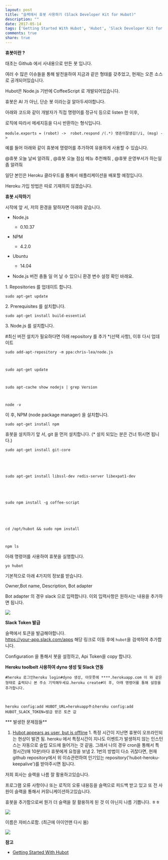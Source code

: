 ```yaml
---
layout: post
title: "슬랙에서 휴봇 사용하기 (Slack Developer Kit for Hubot)"
description: ""
date: 2017-05-14
tags: ['Getting Started With Hubot', 'Hubot', 'Slack Developer Kit for Hubot']
comments: true
share: true
---
```


**휴봇이란 ?**

태초는 Github 에서 사내용으로 만든 봇 입니다.

여러 수 많은 이슈들을 통해 발전을하여 지금과 같은 형태를 갖추었고, 현재는 오픈 소스로 공개되어있습니다.

  

Hubot은 Node.js 기반에 CoffeeScript 로 개발되어있습니다.

휴봇은 AI 가 아닌, 단순 봇 이라는걸 알아두셔야합니다.

  

아래와 코드와 같이 개발자가 직접 명령어를 정규식 등으로 listen 한 이후,

로직에 따라서 메세지등을 다시 반환하는 형식입니다.

  

    module.exports = (robot) ->  robot.respond /(.*) 영준이잘생김!/i, (msg) ->

  

예를 들어 아래와 같이 휴봇에 명령어를 추가하여 유용하게 사용할 수 있습니다.

@휴봇 오늘 날씨 알려줘 , @휴봇 오늘 점심 메뉴 추천해줘 , @휴봇 운영부서가 하는일좀 알려줘

  

  

일단 본인은 Heroku 클라우드를 통해서 애플리케이션을 배포할 예정입니다.

Heroku 가입 방법은 따로 기재하지 않겠습니다.

  

  

**휴봇 시작하기**

시작에 앞 서, 저의 환경을 말하자면 아래와 같습니다.

  

  * Node.js
    * 0.10.37
  * NPM
    * 4.2.0
  * Ubuntu
    * 14.04

  

* Node.js 버전 충돌 일 어 날 수 있으니 환경 변수 설정 확인 바래요.

  

1\. Repositories 를 업데이트 합니다.

  

    sudo apt-get update

  

  

2\. Prerequisites 를 설치합니다.

  

    sudo apt-get install build-essential

  

3\. Node.js 를 설치합니다.

  

#최신 버전 설치가 필요하다면 아래 repository 를 추가 *(선택 사항), 이후 다시 업데이트

  

    sudo add-apt-repository -m ppa:chris-lea/node.js 

  

    sudo apt-get update

  

    sudo apt-cache show nodejs | grep Version

  

    node -v

  

이 후, NPM (node package manager) 을 설치합니다.

  

    sudo apt-get install npm

  

  

휴봇을 설치하기 앞 서, git 을 먼저 설치합니다. (* 설치 되있는 분은 건너 뛰시면 됩니다.)

  

    sudo apt-get install git-core

  

  

    sudo apt-get install libssl-dev redis-server libexpat1-dev

  

  

    sudo npm install -g coffee-script

  

  

    cd /opt/hubot && sudo npm install

  

    npm ls

  

  

아래 명령어를 사용하여 휴봇을 실행합니다.

  

    yo hubot

  

  

기본적으로 아래 4가지의 정보를 받습니다.

Owner,Bot name, Description, Bot adapter

Bot adapter 의 경우 slack 으로 입력합니다. 이외 입력사항은 원하시는 내용을 추가하면 됩니다.

  

  

![](/assets/images/posts/744/227E1B4359182199197056.PNG)

  

  

  

**Slack Token 발급**

  

슬랙에서 토큰을 발급해야합니다.  
https://your-app.slack.com/apps 해당 링크로 이동 후에 `hubot`을 검색하여 추가합니다.

Configuration 을 통해서 봇을 설정하고, Api Token을 copy 합니다.

  

  

**Heroku toolbelt 사용하여 dyno 생성 및 Slack 연동**

  

    #heroku 로그인heroku login#dyno 생성, 아웃풋에 ****.herokuapp.com 이 와 같은 형태로 출력되니 본 주소 기억해두세요.heroku create#이 후, 아래 명령어를 통해 설정을 추가합니다.

  

    heroku config:add HUBOT_URL=herokuapp주소heroku config:add HUBOT_SLACK_TOKEN=발급 받은 토큰 값

  

  

*** 발생한 문제점들**

  1. [Hubot appears as user, but is offline](https://github.com/slackapi/hubot-slack/issues/161)
    1. 특정 시간이 지난면 휴봇이 오프라인되는 현상이 발견 됨. heroku 에서 특정시간이 지나도 이벤트가 발생하지 않는 인스턴스는 자동으로 슬립 모드에 들어가는 것 같음. 그래서 나의 경우 cron을 통해서 특정시간(매 10분)마다 휴봇에게 요청을 보냄
    2. 1번의 방법이 다소 귀찮다면, 현재 github repository에서 위 이슈관련하여 인기있는 repository('hubot-heroku-keepalive')를 받아주시면 됩니다.

  

  

저희 회사는 슬랙을 나름 잘 활용하고있습니다.

프로그램 오류 사항이나 또는 로직의 오류 내용등을 슬랙으로 피드백 받고 있고 또 전 사원이 슬랙을 통해서 커뮤니케이션하고있습니다.

휴봇을 추가함으로써 뭔가 더 슬랙을 잘 활용하게 된 것 이 아닌지 나름 기쁩니다. ㅎㅎ  
  

  

  

![](/assets/images/posts/744/236F1B49591840EF0E2E29.PNG)

  

  

  

이름은 쟈비스로함. (최근에 아이언맨 다시 봄)

  

![](/assets/images/posts/744/2738EA4B591839C31C9DD9.PNG)

  

  

  

  

**참고**

  * [Getting Started With Hubot](https://hubot.github.com/docs/)

  

